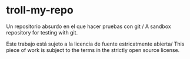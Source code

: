 # troll-my-repo
Un repositorio absurdo en el que hacer pruebas con git / A sandbox repository for testing with git.

Este trabajo está sujeto a la licencia de fuente estricatmente abierta/ This piece of work is subject to the terms in the strictly open source license.
